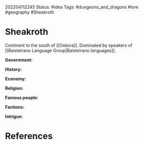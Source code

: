 202204112245
Status: #idea
Tags: #dungeons_and_dragons #lore #geography #Sheakroth 

# Sheakroth
Continent to the south of [[Oskora]]. Dominated by speakers of [[Baisteirano Language Group|Baisteirano languages]].



**Government:**

**History:**

**Economy:**

**Religion:**

**Famous people:**

**Factions:**

**Intrigue:**

# References